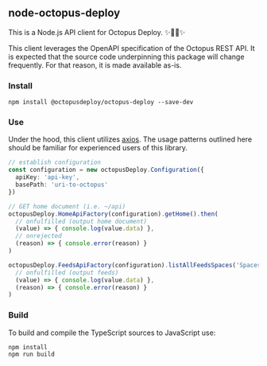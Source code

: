 ## node-octopus-deploy

This is a Node.js API client for Octopus Deploy. ✨🐙🚀✨

This client leverages the OpenAPI specification of the Octopus REST API. It is expected that the source code underpinning this package will change frequently. For that reason, it is made available as-is.

### Install

```
npm install @octopusdeploy/octopus-deploy --save-dev
```

### Use

Under the hood, this client utilizes [axios](https://github.com/axios/axios). The usage patterns outlined here should be familiar for experienced users of this library.

```typescript
// establish configuration
const configuration = new octopusDeploy.Configuration({
  apiKey: 'api-key',
  basePath: 'uri-to-octopus'
})

// GET home document (i.e. ~/api)
octopusDeploy.HomeApiFactory(configuration).getHome().then(
  // onfulfilled (output home document)
  (value) => { console.log(value.data) },
  // onrejected
  (reason) => { console.error(reason) }
)

octopusDeploy.FeedsApiFactory(configuration).listAllFeedsSpaces('Spaces-1').then(
  // onfulfilled (output feeds)
  (value) => { console.log(value.data) },
  (reason) => { console.error(reason) }
)
```

### Build

To build and compile the TypeScript sources to JavaScript use:

```
npm install
npm run build
```